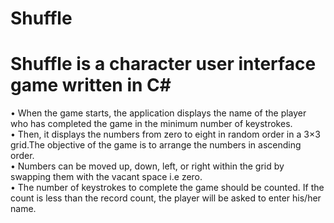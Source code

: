 # Shuffle
	
# Shuffle is a character user interface game written in C#

• When the game starts, the application displays the name of the player who has completed the game in the minimum number of keystrokes.<br/> 
• Then, it displays the numbers from zero to eight in random order in a 3×3 grid.The objective of the game is to arrange the numbers in ascending order.<br/>
• Numbers can be moved up, down, left, or right within the grid by swapping them with the vacant space i.e zero.<br/> 
• The number of keystrokes to complete the game should be counted. If the count is less than the record count, the player will be asked to enter his/her name.
